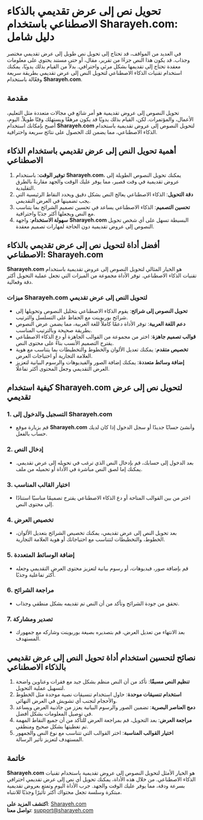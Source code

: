 # تحويل نص إلى عرض تقديمي بالذكاء الاصطناعي باستخدام Sharayeh.com: دليل شامل

في العديد من المواقف، قد تحتاج إلى تحويل نص طويل إلى عرض تقديمي مختصر وجذاب. قد يكون هذا النص جزءًا من تقرير، مقال، أو حتى مستند يحتوي على معلومات معقدة تحتاج إلى تقديمها بشكل مرئي واحترافي. بدلاً من القيام بذلك يدويًا، يمكنك استخدام تقنيات الذكاء الاصطناعي لتحويل النص إلى عرض تقديمي بطريقة سريعة وفعّالة باستخدام **Sharayeh.com**.

## مقدمة

تحويل النصوص إلى عروض تقديمية هو أمر شائع في مجالات متعددة مثل التعليم، الأعمال، والمؤتمرات. لكن، القيام بذلك يدويًا قد يكون مرهقًا ويستهلك وقتًا طويلاً. اليوم، أصبح بإمكانك استخدام **Sharayeh.com** لتحويل النصوص إلى عروض تقديمية باستخدام الذكاء الاصطناعي، مما يضمن لك الحصول على نتائج سريعة واحترافية.

## أهمية تحويل النص إلى عرض تقديمي باستخدام الذكاء الاصطناعي

1. **توفير الوقت**: باستخدام **Sharayeh.com**، يمكنك تحويل النصوص الطويلة إلى عروض تقديمية في وقت قصير، مما يوفر عليك الوقت والجهد مقارنةً بالطرق التقليدية.
2. **دقة التحويل**: الذكاء الاصطناعي يعالج النص بشكل دقيق ويحدد النقاط الرئيسية التي يجب تضمينها في العرض التقديمي.
3. **تحسين التصميم**: الذكاء الاصطناعي يساعد في تحسين تصميم الشرائح بما يتناسب مع النص ويجعلها أكثر جذبًا واحترافية.
4. **سهولة الاستخدام**: واجهة **Sharayeh.com** البسيطة تسهل على أي شخص تحويل النصوص إلى عروض تقديمية دون الحاجة لمهارات تصميم معقدة.

## أفضل أداة لتحويل نص إلى عرض تقديمي بالذكاء الاصطناعي: Sharayeh.com

**Sharayeh.com** هو الخيار المثالي لتحويل النصوص إلى عروض تقديمية باستخدام تقنيات الذكاء الاصطناعي. توفر الأداة مجموعة من الميزات التي تجعل عملية التحويل أكثر دقة وفعالية.

### ميزات Sharayeh.com لتحويل النص إلى عرض تقديمي

- **تحويل النصوص إلى شرائح**: يقوم الذكاء الاصطناعي بتحليل النصوص وتحويلها إلى شرائح بوربوينت مع الحفاظ على التسلسل والترتيب.
- **دعم اللغة العربية**: توفر الأداة دعمًا كاملاً للغة العربية، مما يضمن عرض النصوص بطريقة صحيحة وبالترتيب المناسب.
- **قوالب تصميم جاهزة**: اختر من مجموعة من القوالب الجاهزة أو دع الذكاء الاصطناعي يقترح التصميم الأنسب بناءً على محتوى النص.
- **تخصيص متقدم**: يمكنك تعديل الألوان والخطوط والتخطيطات بما يتناسب مع هوية العلامة التجارية أو احتياجات العرض.
- **إضافة وسائط متعددة**: يمكنك إضافة الصور والفيديوهات والرسوم البيانية لتعزيز العرض التقديمي وجعل المحتوى أكثر تفاعلًا.

## كيفية استخدام Sharayeh.com لتحويل نص إلى عرض تقديمي

### 1. التسجيل والدخول إلى Sharayeh.com
   - قم بزيارة موقع **Sharayeh.com** وأنشئ حسابًا جديدًا أو سجل الدخول إذا كان لديك حساب بالفعل.

### 2. إدخال النص
   - بعد الدخول إلى حسابك، قم بإدخال النص الذي ترغب في تحويله إلى عرض تقديمي. يمكنك إما لصق النص مباشرة في الأداة أو تحميله من ملف.

### 3. اختيار القالب المناسب
   - اختر من بين القوالب المتاحة أو دع الذكاء الاصطناعي يقترح تصميمًا مناسبًا استنادًا إلى محتوى النص.

### 4. تخصيص العرض
   - بعد تحويل النص إلى عرض تقديمي، يمكنك تخصيص الشرائح بتعديل الألوان، الخطوط، والتخطيطات لتتناسب مع احتياجاتك أو هوية العلامة التجارية.

### 5. إضافة الوسائط المتعددة
   - قم بإضافة صور، فيديوهات، أو رسوم بيانية لتعزيز محتوى العرض التقديمي وجعله أكثر تفاعلية وجذبًا.

### 6. مراجعة الشرائح
   - تحقق من جودة الشرائح وتأكد من أن النص تم تقديمه بشكل منطقي وجذاب.

### 7. تصدير ومشاركة
   - بعد الانتهاء من تعديل العرض، قم بتصديره بصيغة بوربوينت وشاركه مع جمهورك المستهدف.

## نصائح لتحسين استخدام أداة تحويل النص إلى عرض تقديمي بالذكاء الاصطناعي

1. **تنظيم النص مسبقًا**: تأكد من أن النص منظم بشكل جيد مع فقرات وعناوين واضحة لتسهيل عملية التحويل.
2. **استخدام تنسيقات موحدة**: حاول استخدام تنسيقات نصية موحدة مثل الخطوط والأحجام لتجنب أي تشويش في العرض النهائي.
3. **دمج العناصر البصرية**: تضمين الصور والرسوم البيانية يعزز من جاذبية العرض ويساعد في توصيل المعلومات بشكل أفضل.
4. **مراجعة العرض**: بعد التحويل، قم بمراجعة العرض للتأكد من أن جميع النقاط المهمة تم تغطيتها بشكل صحيح ومنطقي.
5. **اختيار القوالب المناسبة**: اختر القوالب التي تتناسب مع نوع النص والجمهور المستهدف لتعزيز تأثير الرسالة.

## خاتمة

**Sharayeh.com** هو الخيار الأمثل لتحويل النصوص إلى عروض تقديمية باستخدام تقنيات الذكاء الاصطناعي. من خلال هذه الأداة، يمكنك تحويل أي نص إلى عرض تقديمي احترافي بسرعة ودقة، مما يوفر عليك الوقت والجهد. جرب الأداة اليوم وتمتع بعروض تقديمية مبتكرة وسلسة تجعل محتواك أكثر تأثيرًا وجذبًا للانتباه.

**اكتشف المزيد على**: [Sharayeh.com](https://sharayeh.com)  
**تواصل معنا**: support@sharayeh.com
